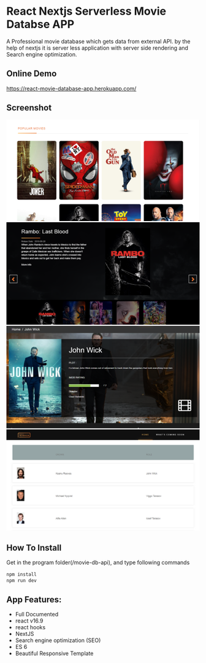 
# React Nextjs Serverless Movie Databse APP
A Professional movie database which gets data from external API. by the help of nextjs it is server less application 
with server side rendering and Search engine optimization.

## Online Demo 
https://react-movie-database-app.herokuapp.com/

## Screenshot
 
![screenshot](https://github.com/mehrdad-safari/movie-db-api/blob/master/screenshots/screenshot1.PNG)
![screenshot](https://github.com/mehrdad-safari/movie-db-api/blob/master/screenshots/screenshot2.PNG)
![screenshot](https://github.com/mehrdad-safari/movie-db-api/blob/master/screenshots/screenshot3.PNG)
![screenshot](https://github.com/mehrdad-safari/movie-db-api/blob/master/screenshots/screenshot4.PNG)

## How To Install
Get in the program folder(/movie-db-api), and type following commands

```
npm install
npm run dev
```


## App Features:
* Full Documented
* react v16.9
* react hooks
* NextJS
* Search engine optimization (SEO)
* ES 6
* Beautiful Responsive Template

 
 




